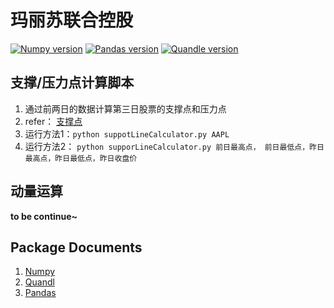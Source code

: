 # 玛丽苏联合控股
[![Numpy version](https://badge.fury.io/py/numpy.svg)](https://badge.fury.io/py/numpy)
[![Pandas version](https://badge.fury.io/py/pandas.svg)](https://badge.fury.io/py/pandas)
[![Quandle version](https://badge.fury.io/py/quandl.svg)](https://badge.fury.io/py/quandl)
## 支撑/压力点计算脚本
1. 通过前两日的数据计算第三日股票的支撑点和压力点
2. refer： [支撑点](http://baike.baidu.com/item/支撑点)
3. 运行方法1：`python suppotLineCalculator.py AAPL`
4. 运行方法2： `python supporLineCalculator.py 前日最高点， 前日最低点，昨日最高点，昨日最低点，昨日收盘价`

## 动量运算
**to be continue~**

## Package Documents
1. [Numpy](https://docs.scipy.org/doc/numpy-dev/user/quickstart.html)
2. [Quandl](https://github.com/quandl/quandl-python/blob/master/FOR_ANALYSTS.md#things-to-note)
3. [Pandas](http://pandas.pydata.org/pandas-docs/stable/api.html)
